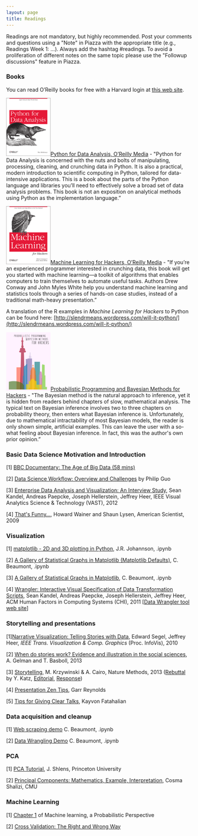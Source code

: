 ```yaml
---
layout: page
title: Readings
---
```


Readings are not mandatory, but highly recommended. Post your comments and questions using a "Note" in Piazza with the appropriate title (e.g., Readings Week 1: …). Always add the hashtag #readings. To avoid a proliferation of different notes on the same topic please use the "Followup discussions" feature in Piazza.

### Books

You can read O’Reilly books for free with a Harvard login at [this web site](http://proquest.safaribooksonline.com.ezp-prod1.hul.harvard.edu/).

![Python for Data Analysis](../figures/image_0.gif)[Python for Data Analysis, O’Reilly Media](http://shop.oreilly.com/product/0636920023784.do) - "Python for Data Analysis is concerned with the nuts and bolts of manipulating, processing, cleaning, and crunching data in Python. It is also a practical, modern introduction to scientific computing in Python, tailored for data-intensive applications. This is a book about the parts of the Python language and libraries you’ll need to effectively solve a broad set of data analysis problems. This book is not an exposition on analytical methods using Python as the implementation language.”

![image alt text](../figures/image_1.gif)[Machine Learning for Hackers, O’Reilly Media](http://shop.oreilly.com/product/0636920018483.do) - "If you’re an experienced programmer interested in crunching data, this book will get you started with machine learning—a toolkit of algorithms that enables computers to train themselves to automate useful tasks. Authors Drew Conway and John Myles White help you understand machine learning and statistics tools through a series of hands-on case studies, instead of a traditional math-heavy presentation.”

A translation of the R examples in *Machine Learning for Hackers* to Python can be found here: [http://slendrmeans.wordpress.com/will-it-python/](http://slendrmeans.wordpress.com/will-it-python/)

![image alt text](../figures/image_2.png)[Probabilistic Programming and Bayesian Methods for Hackers](http://nbviewer.ipython.org/urls/raw.github.com/CamDavidsonPilon/Probabilistic-Programming-and-Bayesian-Methods-for-Hackers/master/Prologue/Prologue.ipynb) - "The Bayesian method is the natural approach to inference, yet it is hidden from readers behind chapters of slow, mathematical analysis. The typical text on Bayesian inference involves two to three chapters on probability theory, then enters what Bayesian inference is. Unfortunately, due to mathematical intractability of most Bayesian models, the reader is only shown simple, artificial examples. This can leave the user with a so-what feeling about Bayesian inference. In fact, this was the author's own prior opinion.”

### Basic Data Science Motivation and Introduction

[1] [BBC Documentary: The Age of Big Data (58 mins)](https://www.youtube.com/watch?v=dzlwhP5JejA)

[2] [Data Science Workflow: Overview and Challenges](http://cacm.acm.org/blogs/blog-cacm/169199-data-science-workflow-overview-and-challenges/fulltext) by Philip Guo

[3] [Enterprise Data Analysis and Visualization: An Interview Study](http://vis.stanford.edu/files/2012-EnterpriseAnalysisInterviews-VAST.pdf), Sean Kandel, Andreas Paepcke, Joseph Hellerstein, Jeffrey Heer, IEEE Visual Analytics Science & Technology (VAST), 2012

[4] [That's Funny…](http://www.americanscientist.org/issues/pub/thats-funny), Howard Wainer and Shaun Lysen, American Scientist, 2009

### Visualization

[1] [matplotlib - 2D and 3D plotting in Python](http://nbviewer.ipython.org/urls/raw.github.com/jrjohansson/scientific-python-lectures/master/Lecture-4-Matplotlib.ipynb), J.R. Johannson, .ipynb

[2] [A Gallery of Statistical Graphs in Matplotlib (Matplotlib Defaults)](http://nbviewer.ipython.org/urls/raw.github.com/cs109/content/master/lec_03_statistical_graphs_mpl_default.ipynb), C. Beaumont, .ipynb

[3] [A Gallery of Statistical Graphs in Matplotlib](http://nbviewer.ipython.org/urls/raw.github.com/cs109/content/master/lec_03_statistical_graphs.ipynb), C. Beaumont, .ipynb

[4] [Wrangler: Interactive Visual Specification of Data Transformation Scripts](http://vis.stanford.edu/papers/wrangler), Sean Kandel, Andreas Paepcke, Joseph Hellerstein, Jeffrey Heer, ACM Human Factors in Computing Systems (CHI), 2011 [[Data Wrangler tool web site](http://vis.stanford.edu/wrangler/)]

### Storytelling and presentations

[1][Narrative Visualization: Telling Stories with Data](http://vis.stanford.edu/papers/narrative), Edward Segel, Jeffrey Heer, *IEEE Trans. Visualization & Comp. Graphics* (Proc. InfoVis), 2010

[2] [When do stories work? Evidence and illustration in the social sciences](http://www.stat.columbia.edu/~gelman/research/unpublished/Storytelling%20as%20Ideology%2010.pdf), A. Gelman and T. Basboll, 2013

[3] [Storytelling](http://www.nature.com/nmeth/journal/v10/n8/full/nmeth.2571.html), M. Krzywinski & A. Cairo, Nature Methods, 2013 ([Rebuttal](http://www.nature.com/nmeth/journal/v10/n11/full/nmeth.2699.html) by Y. Katz, [Editorial](http://www.nature.com/nmeth/journal/v10/n11/full/nmeth.2726.html), [Response](http://blogs.nature.com/methagora/2013/10/alberto-cairo-on-storytelling-in-science-communication.html))

[4] [Presentation Zen Tips](http://www.garrreynolds.com/Presentation/pdf/presentation_tips.pdf), Garr Reynolds

[5] [Tips for Giving Clear Talks](http://www.cs.cmu.edu/~kayvonf/misc/cleartalktips.pdf), Kayvon Fatahalian 


### Data acquisition and cleanup

[1] [Web scraping demo](http://nbviewer.ipython.org/urls/raw.github.com/cs109/content/master/lec_04_scraping.ipynb) C. Beaumont, .ipynb

[2] [Data Wrangling Demo](http://nbviewer.ipython.org/urls/raw.github.com/cs109/content/master/lec_04_wrangling.ipynb) C. Beaumont, .ipynb

### PCA

[1] [PCA Tutorial](http://www.cs.princeton.edu/picasso/mats/PCA-Tutorial-Intuition_jp.pdf), J. Shlens, Princeton University

[2] [Principal Components: Mathematics, Example, Interpretation](http://www.stat.cmu.edu/~cshalizi/350/lectures/10/lecture-10.pdf), Cosma Shalizi, CMU

### Machine Learning 

[1] [Chapter 1](http://www.cs.ubc.ca/~murphyk/MLbook/pml-intro-22may12.pdf) of Machine learning, a Probabilistic Perspective

[2] [Cross Validation: The Right and Wrong Way](http://nbviewer.ipython.org/urls/raw.github.com/cs109/content/master/lec_10_cross_val.ipynb)




